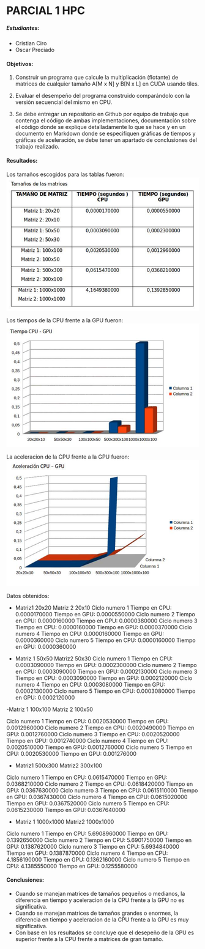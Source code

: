 # PARCIAL 1 HPC

##### Estudiantes:
- Cristian Ciro
- Oscar Preciado

#### Objetivos:
1) Construir un programa que calcule la multiplicación (flotante) de matrices de cualquier tamaño A[M x N] y B[N x L] en CUDA usando tiles.

2) Evaluar el desempeño del programa construido comparándolo con la versión secuencial del mismo en CPU.

3) Se debe entregar un repositorio en Github por equipo de trabajo que contenga el código de ambas implementaciones, documentación sobre el código donde se explique detalladamente lo que se hace y en un documento en Markdown donde se especifiquen gráficas de tiempos y gráficas de aceleración, se debe tener un apartado de conclusiones del trabajo realizado.

#### Resultados:

Los tamaños escogidos para las tablas fueron:
![alt text](https://github.com/OscarPreciado/HPC/blob/master/Parcial1/promedio.png)

Los tiempos de la CPU frente a la GPU fueron:
![alt text](https://github.com/OscarPreciado/HPC/blob/master/Parcial1/tiempo.png)

La aceleracion de la CPU frente a la GPU fueron:
![alt text](https://github.com/OscarPreciado/HPC/blob/master/Parcial1/aceleracion.png)

Datos obtenidos:

- Matriz1 20x20 Matriz 2 20x10 
Ciclo numero 1
Tiempo en CPU: 0.0000170000
Tiempo en GPU: 0.0000550000
Ciclo numero 2
Tiempo en CPU: 0.0000160000
Tiempo en GPU: 0.0000380000
Ciclo numero 3
Tiempo en CPU: 0.0000160000
Tiempo en GPU: 0.0000370000
Ciclo numero 4
Tiempo en CPU: 0.0000160000
Tiempo en GPU: 0.0000360000
Ciclo numero 5
Tiempo en CPU: 0.0000160000
Tiempo en GPU: 0.0000360000

- Matriz 1 50x50 Matriz2 50x30
Ciclo numero 1
Tiempo en CPU: 0.0003090000
Tiempo en GPU: 0.0002300000
Ciclo numero 2
Tiempo en CPU: 0.0003090000
Tiempo en GPU: 0.0002130000
Ciclo numero 3
Tiempo en CPU: 0.0003090000
Tiempo en GPU: 0.0002120000
Ciclo numero 4
Tiempo en CPU: 0.0003080000
Tiempo en GPU: 0.0002130000
Ciclo numero 5
Tiempo en CPU: 0.0003080000
Tiempo en GPU: 0.0002120000

-Matriz 1 100x100 Matriz 2 100x50

Ciclo numero 1
Tiempo en CPU: 0.0020530000
Tiempo en GPU: 0.0012960000
Ciclo numero 2
Tiempo en CPU: 0.0020490000
Tiempo en GPU: 0.0012760000
Ciclo numero 3
Tiempo en CPU: 0.0020520000
Tiempo en GPU: 0.0012740000
Ciclo numero 4
Tiempo en CPU: 0.0020510000
Tiempo en GPU: 0.0012760000
Ciclo numero 5
Tiempo en CPU: 0.0020530000
Tiempo en GPU: 0.001276000

- Matriz1 500x300 Matriz2 300x100

Ciclo numero 1
Tiempo en CPU: 0.0615470000
Tiempo en GPU: 0.0368210000
Ciclo numero 2
Tiempo en CPU: 0.0618420000
Tiempo en GPU: 0.0367630000
Ciclo numero 3
Tiempo en CPU: 0.0615110000
Tiempo en GPU: 0.0367430000
Ciclo numero 4
Tiempo en CPU: 0.0615020000
Tiempo en GPU: 0.0367520000
Ciclo numero 5
Tiempo en CPU: 0.0615230000
Tiempo en GPU: 0.0367640000

- Matriz 1 1000x1000 Matriz2 1000x1000

Ciclo numero 1
Tiempo en CPU: 5.6908960000
Tiempo en GPU: 0.1392650000
Ciclo numero 2
Tiempo en CPU: 5.6901750000
Tiempo en GPU: 0.1387620000
Ciclo numero 3
Tiempo en CPU: 5.6934840000
Tiempo en GPU: 0.1387870000
Ciclo numero 4
Tiempo en CPU: 4.1856190000
Tiempo en GPU: 0.1362160000
Ciclo numero 5
Tiempo en CPU: 4.1385550000
Tiempo en GPU: 0.1255580000

#### Conclusiones:
- Cuando se manejan matrices de tamaños pequeños o medianos, la diferencia en tiempo y aceleracion de la CPU frente a la GPU no es significativa.
- Cuando se manejan matrices de tamaños grandes o enormes, la diferencia en tiempo y aceleracion de la CPU frente a la GPU es muy significativa.
- Con base en los resultados se concluye que el desepeño de la GPU es superior frente a la CPU frente a matrices de gran tamaño.
